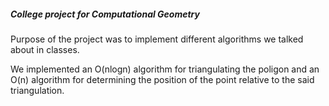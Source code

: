 <h5>College project for Computational Geometry</h5>

Purpose of the project was to implement different algorithms we talked about in classes.

We implemented an O(nlogn) algorithm for triangulating the poligon and an O(n) algorithm for determining the position of the point relative to the said triangulation.

